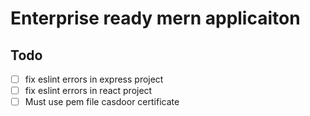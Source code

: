 # Enterprise ready mern applicaiton

## Todo
- [ ] fix eslint errors in express project
- [ ] fix eslint errors in react project
- [ ] Must use pem file casdoor certificate